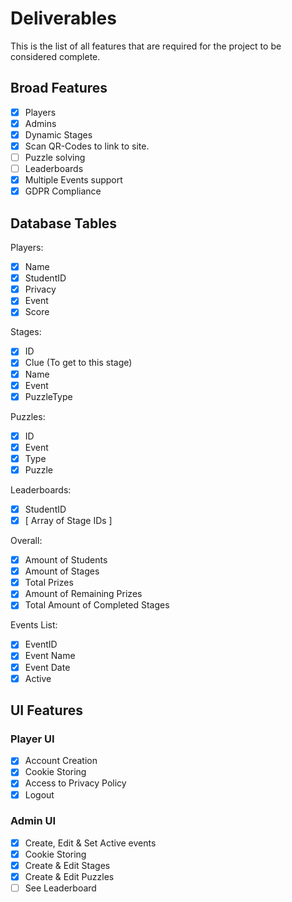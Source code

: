 # Deliverables

This is the list of all features that are required for the project to be considered complete.

## Broad Features

- [x] Players
- [x] Admins
- [X] Dynamic Stages
- [X] Scan QR-Codes to link to site.
- [ ] Puzzle solving
- [ ] Leaderboards
- [x] Multiple Events support
- [X] GDPR Compliance

## Database Tables

Players:

- [x] Name
- [x] StudentID
- [x] Privacy
- [x] Event
- [x] Score

Stages:

- [x] ID
- [x] Clue (To get to this stage)
- [x] Name
- [x] Event
- [x] PuzzleType

Puzzles:

- [x] ID
- [x] Event
- [x] Type
- [x] Puzzle

Leaderboards:

- [x] StudentID
- [x] [ Array of Stage IDs ]

Overall:

- [x] Amount of Students
- [x] Amount of Stages
- [x] Total Prizes
- [x] Amount of Remaining Prizes
- [x] Total Amount of Completed Stages

Events List:

- [x] EventID
- [x] Event Name
- [x] Event Date
- [x] Active

## UI Features

### Player UI

- [x] Account Creation
- [x] Cookie Storing
- [x] Access to Privacy Policy
- [x] Logout

### Admin UI

- [x] Create, Edit & Set Active events
- [x] Cookie Storing
- [x] Create & Edit Stages
- [X] Create & Edit Puzzles
- [ ] See Leaderboard
